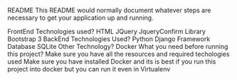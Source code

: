 README
This README would normally document whatever steps are necessary to get your application up and running.

FrontEnd Technologies used?
HTML
JQuery
JqueryConfirm Library
Bootstrap 3
BackEnd Technologies Used?
Python
Django Framework
Database
SQLite
Other Technology?
Docker
What you need before running this project?
Make sure you have all the resources and required techologies used
Make sure you have installed Docker and its is best if you run this project into docker but you can run it even in Virtualenv
